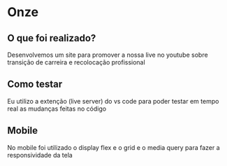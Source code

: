 # Onze
## O que foi realizado?
<p> Desenvolvemos um site para promover a nossa live no youtube sobre transição de carreira e recolocação profissional</p>

## Como testar

<p>Eu utilizo a extenção (live server) do vs code para poder testar em tempo real as mudanças feitas no código</p>

## Mobile

<p> No mobile foi utilizado o display flex e o grid e o media query para fazer a responsividade da tela</p>

